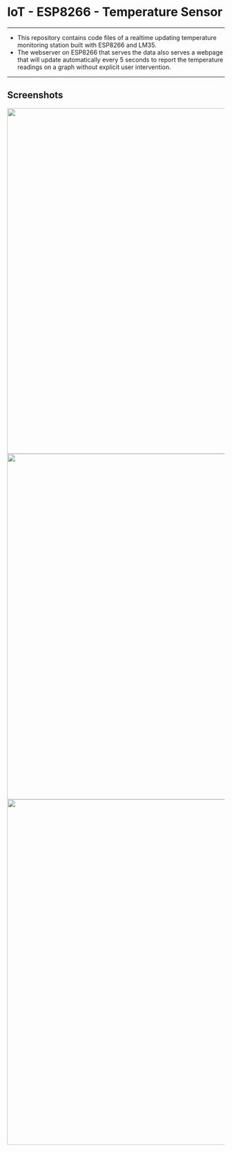 # IoT - ESP8266 - Temperature Sensor
---
- This repository contains code files of a realtime updating temperature monitoring station built with ESP8266 and LM35.
- The webserver on ESP8266 that serves the data also serves a webpage that will update automatically every 5 seconds to report the temperature readings on a graph without explicit user intervention.
---
## Screenshots
<img src="https://user-images.githubusercontent.com/59689805/152839523-2963e36f-5656-489a-8a27-4d537912778c.png" width="800"/>
<img src="https://user-images.githubusercontent.com/59689805/152839570-8248ef6f-2380-4769-bab2-b7a219eb5332.png" width="800"/>
<img src="https://user-images.githubusercontent.com/59689805/152839613-12924de7-ca6a-45cb-a9e8-6c457cd81fa2.png" width="800"/>

<!-- ![image](https://user-images.githubusercontent.com/59689805/152839523-2963e36f-5656-489a-8a27-4d537912778c.png) -->
<!-- ![image](https://user-images.githubusercontent.com/59689805/152839570-8248ef6f-2380-4769-bab2-b7a219eb5332.png) -->
<!-- ![image](https://user-images.githubusercontent.com/59689805/152839613-12924de7-ca6a-45cb-a9e8-6c457cd81fa2.png) -->

